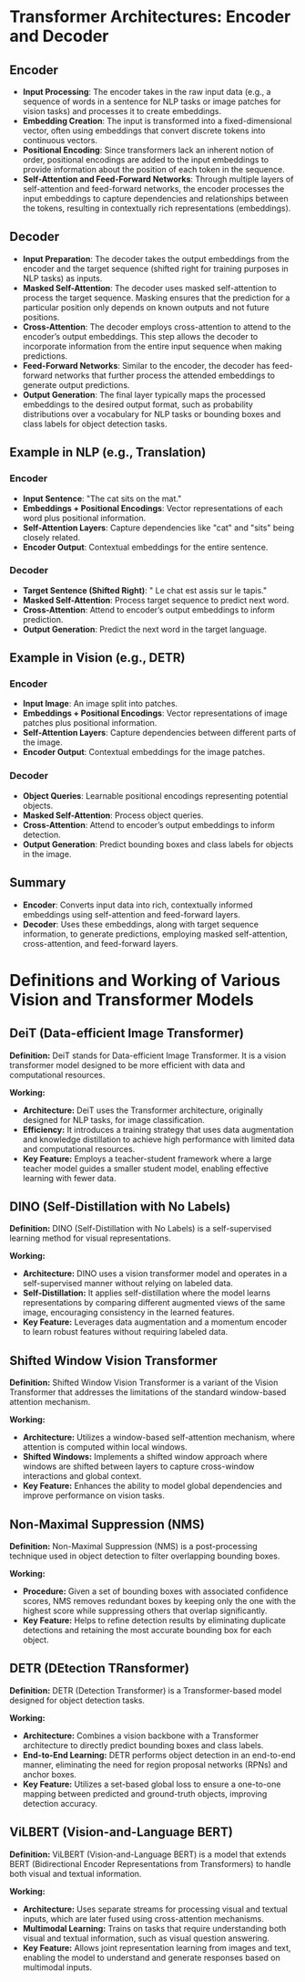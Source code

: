 # Transformer Architectures: Encoder and Decoder

## Encoder

- **Input Processing**: The encoder takes in the raw input data (e.g., a sequence of words in a sentence for NLP tasks or image patches for vision tasks) and processes it to create embeddings.
- **Embedding Creation**: The input is transformed into a fixed-dimensional vector, often using embeddings that convert discrete tokens into continuous vectors.
- **Positional Encoding**: Since transformers lack an inherent notion of order, positional encodings are added to the input embeddings to provide information about the position of each token in the sequence.
- **Self-Attention and Feed-Forward Networks**: Through multiple layers of self-attention and feed-forward networks, the encoder processes the input embeddings to capture dependencies and relationships between the tokens, resulting in contextually rich representations (embeddings).

## Decoder

- **Input Preparation**: The decoder takes the output embeddings from the encoder and the target sequence (shifted right for training purposes in NLP tasks) as inputs.
- **Masked Self-Attention**: The decoder uses masked self-attention to process the target sequence. Masking ensures that the prediction for a particular position only depends on known outputs and not future positions.
- **Cross-Attention**: The decoder employs cross-attention to attend to the encoder’s output embeddings. This step allows the decoder to incorporate information from the entire input sequence when making predictions.
- **Feed-Forward Networks**: Similar to the encoder, the decoder has feed-forward networks that further process the attended embeddings to generate output predictions.
- **Output Generation**: The final layer typically maps the processed embeddings to the desired output format, such as probability distributions over a vocabulary for NLP tasks or bounding boxes and class labels for object detection tasks.

## Example in NLP (e.g., Translation)

### Encoder

- **Input Sentence**: "The cat sits on the mat."
- **Embeddings + Positional Encodings**: Vector representations of each word plus positional information.
- **Self-Attention Layers**: Capture dependencies like "cat" and "sits" being closely related.
- **Encoder Output**: Contextual embeddings for the entire sentence.

### Decoder

- **Target Sentence (Shifted Right)**: "<start> Le chat est assis sur le tapis."
- **Masked Self-Attention**: Process target sequence to predict next word.
- **Cross-Attention**: Attend to encoder’s output embeddings to inform prediction.
- **Output Generation**: Predict the next word in the target language.

## Example in Vision (e.g., DETR)

### Encoder

- **Input Image**: An image split into patches.
- **Embeddings + Positional Encodings**: Vector representations of image patches plus positional information.
- **Self-Attention Layers**: Capture dependencies between different parts of the image.
- **Encoder Output**: Contextual embeddings for the image patches.

### Decoder

- **Object Queries**: Learnable positional encodings representing potential objects.
- **Masked Self-Attention**: Process object queries.
- **Cross-Attention**: Attend to encoder’s output embeddings to inform detection.
- **Output Generation**: Predict bounding boxes and class labels for objects in the image.

## Summary

- **Encoder**: Converts input data into rich, contextually informed embeddings using self-attention and feed-forward layers.
- **Decoder**: Uses these embeddings, along with target sequence information, to generate predictions, employing masked self-attention, cross-attention, and feed-forward layers.

# Definitions and Working of Various Vision and Transformer Models

## DeiT (Data-efficient Image Transformer)

**Definition:**
DeiT stands for Data-efficient Image Transformer. It is a vision transformer model designed to be more efficient with data and computational resources.

**Working:**
- **Architecture:** DeiT uses the Transformer architecture, originally designed for NLP tasks, for image classification.
- **Efficiency:** It introduces a training strategy that uses data augmentation and knowledge distillation to achieve high performance with limited data and computational resources.
- **Key Feature:** Employs a teacher-student framework where a large teacher model guides a smaller student model, enabling effective learning with fewer data.

## DINO (Self-Distillation with No Labels)

**Definition:**
DINO (Self-Distillation with No Labels) is a self-supervised learning method for visual representations.

**Working:**
- **Architecture:** DINO uses a vision transformer model and operates in a self-supervised manner without relying on labeled data.
- **Self-Distillation:** It applies self-distillation where the model learns representations by comparing different augmented views of the same image, encouraging consistency in the learned features.
- **Key Feature:** Leverages data augmentation and a momentum encoder to learn robust features without requiring labeled data.

## Shifted Window Vision Transformer

**Definition:**
Shifted Window Vision Transformer is a variant of the Vision Transformer that addresses the limitations of the standard window-based attention mechanism.

**Working:**
- **Architecture:** Utilizes a window-based self-attention mechanism, where attention is computed within local windows.
- **Shifted Windows:** Implements a shifted window approach where windows are shifted between layers to capture cross-window interactions and global context.
- **Key Feature:** Enhances the ability to model global dependencies and improve performance on vision tasks.

## Non-Maximal Suppression (NMS)

**Definition:**
Non-Maximal Suppression (NMS) is a post-processing technique used in object detection to filter overlapping bounding boxes.

**Working:**
- **Procedure:** Given a set of bounding boxes with associated confidence scores, NMS removes redundant boxes by keeping only the one with the highest score while suppressing others that overlap significantly.
- **Key Feature:** Helps to refine detection results by eliminating duplicate detections and retaining the most accurate bounding box for each object.

## DETR (DEtection TRansformer)

**Definition:**
DETR (Detection Transformer) is a Transformer-based model designed for object detection tasks.

**Working:**
- **Architecture:** Combines a vision backbone with a Transformer architecture to directly predict bounding boxes and class labels.
- **End-to-End Learning:** DETR performs object detection in an end-to-end manner, eliminating the need for region proposal networks (RPNs) and anchor boxes.
- **Key Feature:** Utilizes a set-based global loss to ensure a one-to-one mapping between predicted and ground-truth objects, improving detection accuracy.

## ViLBERT (Vision-and-Language BERT)

**Definition:**
ViLBERT (Vision-and-Language BERT) is a model that extends BERT (Bidirectional Encoder Representations from Transformers) to handle both visual and textual information.


**Working:**
- **Architecture:** Uses separate streams for processing visual and textual inputs, which are later fused using cross-attention mechanisms.
- **Multimodal Learning:** Trains on tasks that require understanding both visual and textual information, such as visual question answering.
- **Key Feature:** Allows joint representation learning from images and text, enabling the model to understand and generate responses based on multimodal inputs.

